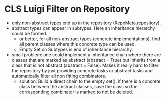 # CLS Luigi Filter on Repository

- only non-abstract types end up in the repository (RepoMeta.repository).  
- abstract types can appear in subtypes. Here an inheritance hierarchy could be formed.
  - or better, for all non-abstract types (concrete implementations), find all parent classes where this concrete type can be used.
  - Empty Set on Subtypes is end of inheritance hierarchy.
- small problem: one could implement a inheritance chain where there are classes that are marked as abstract (abstract = True) but inherits from a class that is not abstract (abstract = False). Makes it really hard to filter the repository by just providing concrete tasks or abstract tasks and automatically filter all non  fitting combinators.
  - solution: Build a direct chain to the empty set(). if there is a concrete class between the abstract classes, save the class so the corresponding combinator is marked to not be deleted.
